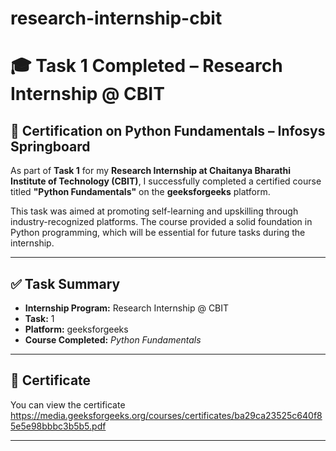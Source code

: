# research-internship-cbit
# 🎓 Task 1 Completed – Research Internship @ CBIT

## 📘 Certification on Python Fundamentals – Infosys Springboard

As part of **Task 1** for my **Research Internship at Chaitanya Bharathi Institute of Technology (CBIT)**, I successfully completed a certified course titled **"Python Fundamentals"** on the **geeksforgeeks** platform.

This task was aimed at promoting self-learning and upskilling through industry-recognized platforms. The course provided a solid foundation in Python programming, which will be essential for future tasks during the internship.

---

## ✅ Task Summary

- **Internship Program:** Research Internship @ CBIT  
- **Task:** 1   
- **Platform:** geeksforgeeks
- **Course Completed:** *Python Fundamentals*  

---

## 📜 Certificate

You can view the certificate https://media.geeksforgeeks.org/courses/certificates/ba29ca23525c640f85e5e98bbbc3b5b5.pdf

---
